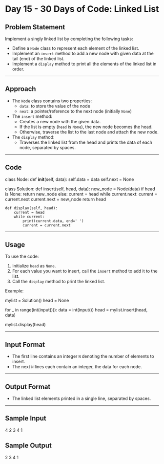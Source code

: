 # Day 15 - 30 Days of Code: Linked List 

## Problem Statement

Implement a singly linked list by completing the following tasks:

- Define a `Node` class to represent each element of the linked list.
- Implement an `insert` method to add a new node with given data at the tail (end) of the linked list.
- Implement a `display` method to print all the elements of the linked list in order.

---

## Approach

- The `Node` class contains two properties: 
  - `data`: to store the value of the node
  - `next`: a pointer/reference to the next node (initially `None`)
- The `insert` method:
  - Creates a new node with the given data.
  - If the list is empty (`head` is `None`), the new node becomes the head.
  - Otherwise, traverse the list to the last node and attach the new node.
- The `display` method:
  - Traverses the linked list from the head and prints the data of each node, separated by spaces.

---

## Code

class Node:
    def __init__(self, data):
        self.data = data
        self.next = None

class Solution:
    def insert(self, head, data):
        new_node = Node(data)
        if head is None:
            return new_node
        else:
            current = head
            while current.next:
                current = current.next
            current.next = new_node
            return head
    
    def display(self, head):
        current = head
        while current:
            print(current.data, end=' ')
            current = current.next

---

## Usage

To use the code:

1. Initialize `head` as `None`.
2. For each value you want to insert, call the `insert` method to add it to the list.
3. Call the `display` method to print the linked list.

Example:

mylist = Solution()
head = None

for _ in range(int(input())):
    data = int(input())
    head = mylist.insert(head, data)

mylist.display(head)

---

## Input Format

- The first line contains an integer `N` denoting the number of elements to insert.
- The next `N` lines each contain an integer, the data for each node.

---

## Output Format

- The linked list elements printed in a single line, separated by spaces.

---

## Sample Input

4
2
3
4
1

## Sample Output

2 3 4 1

